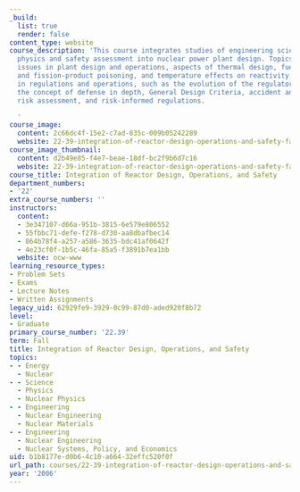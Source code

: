 ```yaml
---
_build:
  list: true
  render: false
content_type: website
course_description: 'This course integrates studies of engineering sciences, reactor
  physics and safety assessment into nuclear power plant design. Topics include materials
  issues in plant design and operations, aspects of thermal design, fuel depletion
  and fission-product poisoning, and temperature effects on reactivity, safety considerations
  in regulations and operations, such as the evolution of the regulatory process,
  the concept of defense in depth, General Design Criteria, accident analysis, probabilistic
  risk assessment, and risk-informed regulations.

  '
course_image:
  content: 2c66dc4f-15e2-c7ad-835c-009b05242289
  website: 22-39-integration-of-reactor-design-operations-and-safety-fall-2006
course_image_thumbnail:
  content: d2b49e85-f4e7-beae-18df-bc2f9b6d7c16
  website: 22-39-integration-of-reactor-design-operations-and-safety-fall-2006
course_title: Integration of Reactor Design, Operations, and Safety
department_numbers:
- '22'
extra_course_numbers: ''
instructors:
  content:
  - 3e347107-d66a-951b-3815-6e579e806552
  - 55fbbc71-defe-f278-d730-aa8dbafbec14
  - 864b78f4-a257-a586-3635-bdc41af0642f
  - 4e23cf0f-1b5c-46fa-85a5-f3891b7ea1bb
  website: ocw-www
learning_resource_types:
- Problem Sets
- Exams
- Lecture Notes
- Written Assignments
legacy_uid: 62929fe9-3929-0c99-87d0-aded920f8b72
level:
- Graduate
primary_course_number: '22.39'
term: Fall
title: Integration of Reactor Design, Operations, and Safety
topics:
- - Energy
  - Nuclear
- - Science
  - Physics
  - Nuclear Physics
- - Engineering
  - Nuclear Engineering
  - Nuclear Materials
- - Engineering
  - Nuclear Engineering
  - Nuclear Systems, Policy, and Economics
uid: b1b8177e-d0b6-4c10-a664-32effc520f0f
url_path: courses/22-39-integration-of-reactor-design-operations-and-safety-fall-2006
year: '2006'
---
```

